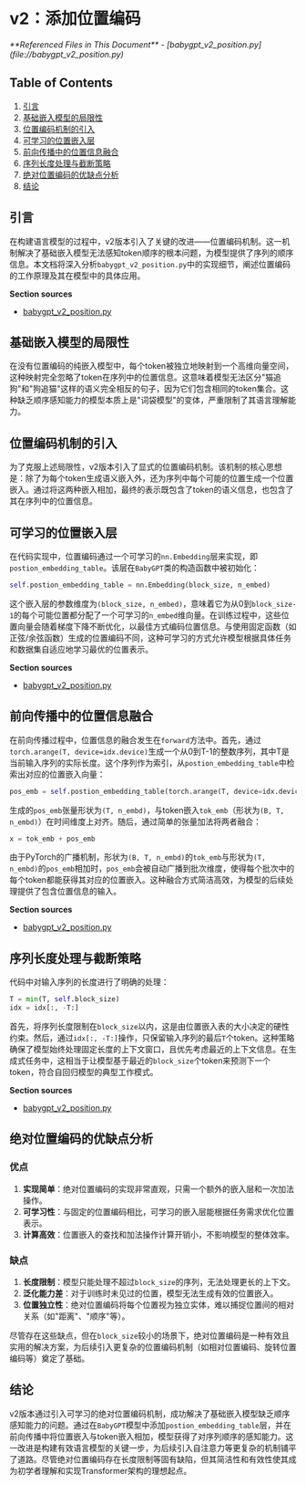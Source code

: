 # v2：添加位置编码

<cite>
**Referenced Files in This Document**  
- [babygpt_v2_position.py](file://babygpt_v2_position.py)
</cite>

## Table of Contents
1. [引言](#引言)
2. [基础嵌入模型的局限性](#基础嵌入模型的局限性)
3. [位置编码机制的引入](#位置编码机制的引入)
4. [可学习的位置嵌入层](#可学习的位置嵌入层)
5. [前向传播中的位置信息融合](#前向传播中的位置信息融合)
6. [序列长度处理与截断策略](#序列长度处理与截断策略)
7. [绝对位置编码的优缺点分析](#绝对位置编码的优缺点分析)
8. [结论](#结论)

## 引言

在构建语言模型的过程中，v2版本引入了关键的改进——位置编码机制。这一机制解决了基础嵌入模型无法感知token顺序的根本问题，为模型提供了序列的顺序信息。本文档将深入分析`babygpt_v2_position.py`中的实现细节，阐述位置编码的工作原理及其在模型中的具体应用。

**Section sources**
- [babygpt_v2_position.py](file://babygpt_v2_position.py#L1-L137)

## 基础嵌入模型的局限性

在没有位置编码的纯嵌入模型中，每个token被独立地映射到一个高维向量空间，这种映射完全忽略了token在序列中的位置信息。这意味着模型无法区分"猫追狗"和"狗追猫"这样的语义完全相反的句子，因为它们包含相同的token集合。这种缺乏顺序感知能力的模型本质上是"词袋模型"的变体，严重限制了其语言理解能力。

## 位置编码机制的引入

为了克服上述局限性，v2版本引入了显式的位置编码机制。该机制的核心思想是：除了为每个token生成语义嵌入外，还为序列中每个可能的位置生成一个位置嵌入。通过将这两种嵌入相加，最终的表示既包含了token的语义信息，也包含了其在序列中的位置信息。

## 可学习的位置嵌入层

在代码实现中，位置编码通过一个可学习的`nn.Embedding`层来实现，即`postion_embedding_table`。该层在`BabyGPT`类的构造函数中被初始化：

```python
self.postion_embedding_table = nn.Embedding(block_size, n_embed)
```

这个嵌入层的参数维度为`(block_size, n_embed)`，意味着它为从0到`block_size-1`的每个可能位置都分配了一个可学习的`n_embed`维向量。在训练过程中，这些位置向量会随着梯度下降不断优化，以最佳方式编码位置信息。与使用固定函数（如正弦/余弦函数）生成的位置编码不同，这种可学习的方式允许模型根据具体任务和数据集自适应地学习最优的位置表示。

**Section sources**
- [babygpt_v2_position.py](file://babygpt_v2_position.py#L43-L44)

## 前向传播中的位置信息融合

在前向传播过程中，位置信息的融合发生在`forward`方法中。首先，通过`torch.arange(T, device=idx.device)`生成一个从0到T-1的整数序列，其中T是当前输入序列的实际长度。这个序列作为索引，从`postion_embedding_table`中检索出对应的位置嵌入向量：

```python
pos_emb = self.postion_embedding_table(torch.arange(T, device=idx.device))
```

生成的`pos_emb`张量形状为`(T, n_embd)`，与token嵌入`tok_emb`（形状为`(B, T, n_embd)`）在时间维度上对齐。随后，通过简单的张量加法将两者融合：

```python
x = tok_emb + pos_emb
```

由于PyTorch的广播机制，形状为`(B, T, n_embd)`的`tok_emb`与形状为`(T, n_embd)`的`pos_emb`相加时，`pos_emb`会被自动广播到批次维度，使得每个批次中的每个token都能获得其对应的位置嵌入。这种融合方式简洁高效，为模型的后续处理提供了包含位置信息的输入。

**Section sources**
- [babygpt_v2_position.py](file://babygpt_v2_position.py#L50-L52)

## 序列长度处理与截断策略

代码中对输入序列的长度进行了明确的处理：

```python
T = min(T, self.block_size)
idx = idx[:, -T:]
```

首先，将序列长度限制在`block_size`以内，这是由位置嵌入表的大小决定的硬性约束。然后，通过`idx[:, -T:]`操作，只保留输入序列的最后`T`个token。这种策略确保了模型始终处理固定长度的上下文窗口，且优先考虑最近的上下文信息。在生成式任务中，这相当于让模型基于最近的`block_size`个token来预测下一个token，符合自回归模型的典型工作模式。

**Section sources**
- [babygpt_v2_position.py](file://babygpt_v2_position.py#L49-L50)

## 绝对位置编码的优缺点分析

### 优点
1. **实现简单**：绝对位置编码的实现非常直观，只需一个额外的嵌入层和一次加法操作。
2. **可学习性**：与固定的位置编码相比，可学习的嵌入层能根据任务需求优化位置表示。
3. **计算高效**：位置嵌入的查找和加法操作计算开销小，不影响模型的整体效率。

### 缺点
1. **长度限制**：模型只能处理不超过`block_size`的序列，无法处理更长的上下文。
2. **泛化能力差**：对于训练时未见过的位置，模型无法生成有效的位置嵌入。
3. **位置独立性**：绝对位置编码将每个位置视为独立实体，难以捕捉位置间的相对关系（如"距离"、"顺序"等）。

尽管存在这些缺点，但在`block_size`较小的场景下，绝对位置编码是一种有效且实用的解决方案，为后续引入更复杂的位置编码机制（如相对位置编码、旋转位置编码等）奠定了基础。

## 结论

v2版本通过引入可学习的绝对位置编码机制，成功解决了基础嵌入模型缺乏顺序感知能力的问题。通过在`BabyGPT`模型中添加`postion_embedding_table`层，并在前向传播中将位置嵌入与token嵌入相加，模型获得了对序列顺序的感知能力。这一改进是构建有效语言模型的关键一步，为后续引入自注意力等更复杂的机制铺平了道路。尽管绝对位置编码存在长度限制等固有缺陷，但其简洁性和有效性使其成为初学者理解和实现Transformer架构的理想起点。